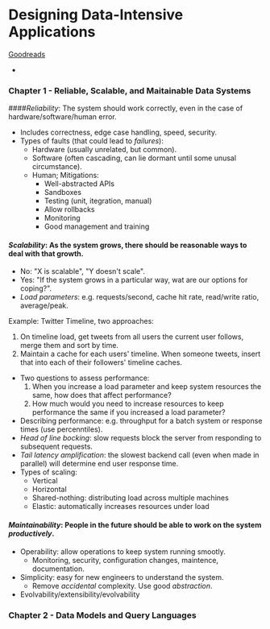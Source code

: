 # Designing Data-Intensive Applications

[Goodreads](https://www.goodreads.com/book/show/23463279-designing-data-intensive-applications)

-

### Chapter 1 - Reliable, Scalable, and Maitainable Data Systems

####*Reliability*: The system should work correctly, even in the case of hardware/software/human error.

* Includes correctness, edge case handling, speed, security.
* Types of faults (that could lead to *failures*):
  * Hardware (usually unrelated, but common).
  * Software (often cascading, can lie dormant until some unusal circumstance).
  * Human; Mitigations:
	  * Well-abstracted APIs
	  * Sandboxes
	  * Testing (unit, itegration, manual)
	  * Allow rollbacks
	  * Monitoring
	  * Good management and training

#### *Scalability*: As the system grows, there should be reasonable ways to deal with that growth.

* No: "X is scalable", "Y doesn't scale".
* Yes: "If the system grows in a particular way, wat are our options for coping?".
* *Load parameters*: e.g. requests/second, cache hit rate, read/write ratio, average/peak.

Example: Twitter Timeline, two approaches:

1. On timeline load, get tweets from all users the current user follows, merge them and sort by time.
1. Maintain a cache for each users' timeline. When someone tweets, insert that into each of their followers' timeline caches.

* Two questions to assess performance:
  1. When you increase a load parameter and keep system resources the same, how does that affect performance?
  1. How much would you need to increase resources to keep performance the same if you increased a load parameter?
* Describing performance: e.g. throughput for a batch system or response times (use percenntiles).
* *Head of line bocking*: slow requests block the server from responding to subsequent requests.
* *Tail latency amplification*: the slowest backend call (even when made in parallel) will determine end user response time.
* Types of scaling:
  * Vertical
  * Horizontal
  * Shared-nothing: distributing load across multiple machines
  * Elastic: automatically increases resources under load

#### *Maintainability*: People in the future should be able to work on the system *productively*.

* Operability: allow operations to keep system running smootly.
  * Monitoring, security, configuration changes, maintence, documentation.
* Simplicity: easy for new engineers to understand the system.
  * Remove *accidental* complexity. Use good *abstraction*.
* Evolvability/extensibility/evolvability

### Chapter 2 - Data Models and Query Languages

